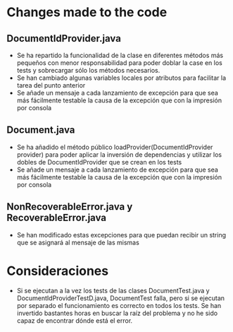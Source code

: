 # Changes made to the code
## DocumentIdProvider.java

- Se ha repartido la funcionalidad de la clase en diferentes métodos más pequeños con menor responsabilidad para poder doblar la case en los tests y sobrecargar sólo los métodos necesarios.
- Se han cambiado algunas variables locales por atributos para facilitar la tarea del punto anterior
- Se añade un mensaje a cada lanzamiento de excepción para que sea más fácilmente testable la causa de la excepción que con la impresión por consola

## Document.java

- Se ha añadido el método público loadProvider(DocumentIdProvider provider) para poder aplicar la inversión de dependencias y utilizar los dobles de DocumentIdProvider que se crean en los tests
- Se añade un mensaje a cada lanzamiento de excepción para que sea más fácilmente testable la causa de la excepción que con la impresión por consola

## NonRecoverableError.java y RecoverableError.java

- Se han modificado estas excepciones para que puedan recibir un string que se asignará al mensaje de las mismas

# Consideraciones

- Si se ejecutan a la vez los tests de las clases DocumentTest.java y DocumentIdProviderTestD.java, DocumentTest falla, pero si se ejecutan por separado el funcionamiento es correcto en todos los tests. Se han invertido bastantes horas en buscar la raíz del problema y no he sido capaz de encontrar dónde está el error.